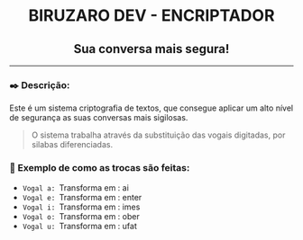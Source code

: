 # <div align="center">BIRUZARO DEV - ENCRIPTADOR</div>
 
## <div align="center">Sua conversa mais segura!</div>
___
### :black_nib: Descrição:

Este é um sistema criptografia de textos, que consegue aplicar um alto nível de segurança as suas conversas mais sigilosas.

> O sistema trabalha através da substituição das vogais digitadas, por silabas diferenciadas.

### :arrows_counterclockwise: Exemplo de como as trocas são feitas:

- `Vogal a: `Transforma em : ai
- `Vogal e: `Transforma em : enter
- `Vogal i: `Transforma em : imes
- `Vogal o: `Transforma em : ober
- `Vogal u: `Transforma em : ufat

